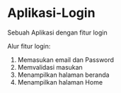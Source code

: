 # Aplikasi-Login
Sebuah Aplikasi dengan fitur login

Alur fitur login:
1. Memasukan email dan Password
2. Memvalidasi masukan
3. Menampilkan halaman beranda
3. Menampilkan halaman Home

